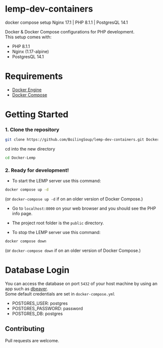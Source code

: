 # lemp-dev-containers
docker compose setup Nginx 17.1 | PHP 8.1.1 | PostgresQL 14.1

Docker & Docker Compose configurations for PHP development.  
This setup comes with:
- PHP 8.1.1
- Nginx (1.17-alpine)
- PostgresQL 14.1  

# Requirements  
- [Docker Engine](https://www.docker.com)
- [Docker Compose](https://docs.docker.com/compose/install/) 

# Getting Started

### 1. Clone the repository

```bash
git clone https://github.com/BoilingSoup/lemp-dev-containers.git Docker-Lemp
```  
 
cd into the new directory  
```bash 
cd Docker-Lemp
```

### 2. Ready for development!
- To start the LEMP server use this command:  
```bash 
docker compose up -d
```  
(or  ```docker-compose up -d``` if on an older version of Docker Compose.)

- Go to `localhost:8000` on your web browser and you should see the PHP info page.  

- The project root folder is the `public` directory.

- To stop the LEMP server use this command:  
```bash 
docker compose down
```  
(or  ```docker-compose down``` if on an older version of Docker Compose.)

# Database Login  
You can access the database on port `5432` of your host machine by using an app such as [dbeaver](https://dbeaver.io/).  
Some default credentials are set in `docker-compose.yml`  
- POSTGRES_USER: postgres
- POSTGRES_PASSWORD: password
- POSTGRES_DB: postgres 


## Contributing
Pull requests are welcome.
